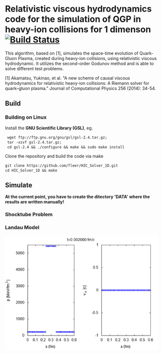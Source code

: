
# Relativistic viscous hydrodynamics code for the simulation of QGP in heavy-ion collisions for 1 dimenson [![Build Status](https://travis-ci.com/fleer/HIC_Solver_1D.svg?token=sGDhmF9VD4p3i1s4BjQK&branch=master)](https://travis-ci.com/fleer/HIC_Solver_1D)

This algorithm, based on [1], simulates the space-time evolution of Quark-Gluon Plasma, created during heavy-ion collisions, using relativistic viscous hydrodynamic.
It utilizes the second-order Godunov method and is able to solve different test problems.

[1] Akamatsu, Yukinao, et al. "A new scheme of causal viscous hydrodynamics for relativistic heavy-ion collisions: A Riemann solver for quark–gluon plasma." Journal of Computational Physics 256 (2014): 34-54.



## Build

### Building on Linux

Install the **GNU Scientific Library (GSL)**, eg.
     
```
 wget ftp://ftp.gnu.org/gnu/gsl/gsl-2.4.tar.gz;
 tar -xzvf gsl-2.4.tar.gz;
 cd gsl-2.4 && ./configure && make && sudo make install
```
Clone the repository and build the code via make

```
git clone https://github.com/fleer/HIC_Solver_1D.git
cd HIC_Solver_1D && make
```


## Simulate

**At the current point, you have to create the ditectory 'DATA' where the results are written manually!**

### Shocktube Problem


### Landau Model

![Example](./images/animate.gif)